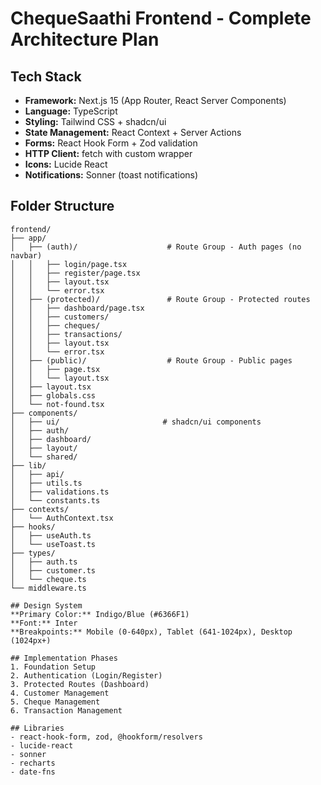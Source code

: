# ChequeSaathi Frontend - Complete Architecture Plan

## Tech Stack
- **Framework:** Next.js 15 (App Router, React Server Components)
- **Language:** TypeScript
- **Styling:** Tailwind CSS + shadcn/ui
- **State Management:** React Context + Server Actions
- **Forms:** React Hook Form + Zod validation
- **HTTP Client:** fetch with custom wrapper
- **Icons:** Lucide React
- **Notifications:** Sonner (toast notifications)

## Folder Structure
```
frontend/
├── app/
│   ├── (auth)/                    # Route Group - Auth pages (no navbar)
│   │   ├── login/page.tsx
│   │   ├── register/page.tsx
│   │   ├── layout.tsx
│   │   └── error.tsx
│   ├── (protected)/               # Route Group - Protected routes
│   │   ├── dashboard/page.tsx
│   │   ├── customers/
│   │   ├── cheques/
│   │   ├── transactions/
│   │   ├── layout.tsx
│   │   └── error.tsx
│   ├── (public)/                  # Route Group - Public pages
│   │   ├── page.tsx
│   │   └── layout.tsx
│   ├── layout.tsx
│   ├── globals.css
│   └── not-found.tsx
├── components/
│   ├── ui/                       # shadcn/ui components
│   ├── auth/
│   ├── dashboard/
│   ├── layout/
│   └── shared/
├── lib/
│   ├── api/
│   ├── utils.ts
│   ├── validations.ts
│   └── constants.ts
├── contexts/
│   └── AuthContext.tsx
├── hooks/
│   ├── useAuth.ts
│   └── useToast.ts
├── types/
│   ├── auth.ts
│   ├── customer.ts
│   └── cheque.ts
└── middleware.ts

## Design System
**Primary Color:** Indigo/Blue (#6366F1)
**Font:** Inter
**Breakpoints:** Mobile (0-640px), Tablet (641-1024px), Desktop (1024px+)

## Implementation Phases
1. Foundation Setup
2. Authentication (Login/Register)
3. Protected Routes (Dashboard)
4. Customer Management
5. Cheque Management
6. Transaction Management

## Libraries
- react-hook-form, zod, @hookform/resolvers
- lucide-react
- sonner
- recharts
- date-fns
